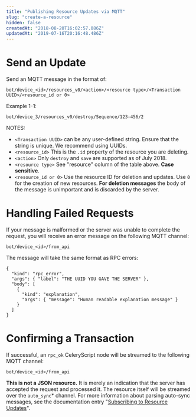 ```yaml
---
title: "Publishing Resource Updates via MQTT"
slug: "create-a-resource"
hidden: false
createdAt: "2018-08-20T16:02:57.086Z"
updatedAt: "2019-07-16T20:16:48.486Z"
---
```

# Send an Update

Send an MQTT message in the format of:

```
bot/device_<id>/resources_v0/<action>/<resource type>/<Transaction UUID>/<resource_id or 0>
```

Example 1-1:

```
bot/device_3/resources_v0/destroy/Sequence/123-456/2
```

NOTES:

 * `<Transaction UUID>` can be any user-defined string. Ensure that the string is unique. We recommend using UUIDs.
 * `<resource_id>` This is the `.id` property of the resource you are deleting.
 * `<action>` Only `destroy` and `save` are supported as of July 2018.
 * `<resource type>` See "resource" column of the table above. **Case sensitive**.
 * `<resource_id or 0>` Use the resource ID for deletion and updates. Use `0` for the creation of new resources.
**For deletion messages** the body of the message is unimportant and is discarded by the server.

# Handling Failed Requests

If your message is malformed or the server was unable to complete the request, you will receive an error message on the following MQTT channel:

```
bot/device_<id>/from_api
```

The message will take the same format as RPC errors:

```
{
  "kind": "rpc_error",
  "args": { "label": "THE UUID YOU GAVE THE SERVER" },
  "body": [
    {
      "kind": "explanation",
      "args": { "message": "Human readable explanation message" }
    }
  ]
}
```

# Confirming a Transaction

If successful, an `rpc_ok` CeleryScript node will be streamed to the following MQTT channel:

```
bot/device_<id>/from_api
```

**This is not a JSON resource.** It is merely an indication that the server has accepted the request and processed it. The resource itself will be streamed over the `auto_sync`* channel. For more information about parsing auto-sync messages, see the documentation entry "[Subscribing to Resource Updates](/v7/Documentation/web-app/realtime-updates-auto-sync.md)".
